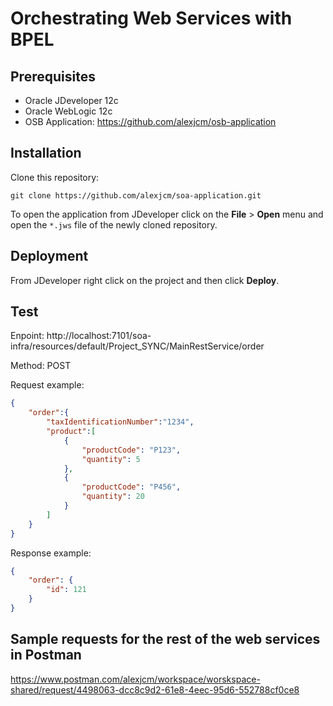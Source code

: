 # Orchestrating Web Services with BPEL

## Prerequisites

- Oracle JDeveloper 12c
- Oracle WebLogic 12c
- OSB Application: https://github.com/alexjcm/osb-application

## Installation

Clone this repository:

```
git clone https://github.com/alexjcm/soa-application.git
```

To open the application from JDeveloper click on the **File** > **Open** menu and open the `*.jws` file of the newly cloned repository.


## Deployment

From JDeveloper right click on the project and then click **Deploy**.

## Test

Enpoint: http://localhost:7101/soa-infra/resources/default/Project_SYNC/MainRestService/order

Method: POST

Request example:

```json
{
    "order":{
        "taxIdentificationNumber":"1234",
        "product":[
            {
                "productCode": "P123",
                "quantity": 5
            },
            {
                "productCode": "P456",
                "quantity": 20
            }
        ]
    }
}
```

Response example:

```json
{
    "order": {
        "id": 121
    }
}
```

## Sample requests for the rest of the web services in Postman

https://www.postman.com/alexjcm/workspace/worskspace-shared/request/4498063-dcc8c9d2-61e8-4eec-95d6-552788cf0ce8

